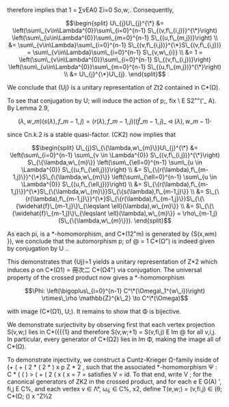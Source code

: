 therefore implies that 1 = ∑vEA0 Σi=0 So,w;. Consequently,

$$\begin{split} U\_{j}U\_{j}^{\*} &= \left(\sum\_{v\in\Lambda^{0}}\sum\_{i=0}^{n-1} S\_{(v,f\_{i,j})}^{\*}\right) \left(\sum\_{u\in\Lambda^{0}}\sum\_{m=0}^{n-1} S\_{(u,f\_{m,j})}\right) \\ &= \sum\_{v\in\Lambda}\sum\_{i=0}^{n-1} S\_{(v,f\_{i,j})}^{\*}S\_{(v,f\_{i,j})} = \sum\_{v\in\Lambda}\sum\_{i=0}^{n-1} S\_{v,w\_{i}} \\ &= 1 = \left(\sum\_{v\in\Lambda^{0}}\sum\_{i=0}^{n-1} S\_{(v,f\_{i,j})}\right) \left(\sum\_{u\in\Lambda^{0}}\sum\_{m=0}^{n-1} S\_{(u,f\_{m,j})}^{\*}\right) \\ &= U\_{j}^{\*}U\_{j}. \end{split}$$

We conclude that {Uj} is a unitary representation of Zt2 contained in C\*(Ω).

To see that conjugation by U; will induce the action of p;, fix \ E S2""('\_ A). By Lemma 2.9,

$$(\lambda, w\_m)(s(\lambda), f\_{m-1,j}) = (r(\lambda), f\_{m-1,j})((\hat{f}\_{m-1,j})\_\lhd(\lambda), w\_{m-1})\cdot $$

since Cn.k.2 is a stable quasi-factor. (CK2) now implies that

$$\begin{split} U\_{j}S\_{\{\lambda,w\_{m}\}}U\_{j}^{\*} &= \left(\sum\_{i=0}^{n-1} \sum\_{v \in \Lambda^{0}} S\_{(v,f\_{i,j})}^{\*}\right) S\_{\{\lambda,w\_{m}\}} \left(\sum\_{\ell=0}^{n-1} \sum\_{u \in \Lambda^{0}} S\_{(u,f\_{\ell,j})}\right) \\ &= S\_{\{r(\lambda),f\_{m-1,j}\}}^{\*}S\_{\{\lambda,w\_{m}\}} \left(\sum\_{\ell=0}^{n-1} \sum\_{u \in \Lambda^{0}} S\_{(u,f\_{\ell,j})}\right) \\ &= S\_{\{r(\lambda),f\_{m-1,j}\}}^{\*}S\_{\{\lambda,w\_{m}\}}S\_{\{s(\lambda),f\_{m-1,j}\}} \\ &= S\_{\{r(\lambda),f\_{m-1,j}\}}^{\*}S\_{\{r(\lambda),f\_{m-1,j}\}}S\_{\{\{\widehat{f}\_{m-1,j}\}\_{\leqslant \ell}(\lambda),w\_{m}\}} \\ &= S\_{\{\{\widehat{f}\_{m-1,j}\}\_{\leqslant \ell}(\lambda),w\_{m}\}} = \rho\_{m-1,j}(S\_{\{\lambda,w\_{m}\}}). \end{split}$$

As each pi, is a \*-homomorphism, and C\*(12"m) is generated by {S(x,wm) }), we conclude that the automorphism p; of @ = 1 C\*(Ω") is indeed given by conjugation by U ..

This demonstrates that {Uj}=1 yields a unitary representation of Z\*2 which induces ρ on C\*(Ω1) = 冊次二 C\*(Ω4") via conjugation. The universal property of the crossed product now gives a \*-homomorphism

$$\Phi: \left(\bigoplus\_{i=0}^{n-1} C^\*(\Omega\_1^{w\_i})\right) \rtimes\_\rho \mathbb{Z}^{k\_2} \to C^\*(\Omega)$$

with image (C\*(Ω1), U;). It remains to show that Φ is bijective.

We demonstrate surjectivity by observing first that each vertex projection S(v,w;) lies in C\*({{{1} and therefore S(v,w;+1) = S(v,fi,j) E Im @ for all v,i,j. In particular, every generator of C\*(Ω2) lies in Im Φ, making the image all of C\*(Ω).

To demonstrate injectivity, we construct a Cuntz-Krieger Ω-family inside of (+ ( + ( 2 \* ( 2 \* ) x p Z \* 2 , such that the associated \*-homomorphism Ψ : C \* ( ( ) > ( + ( 2 ( x ( x = 7 = satisfies V = id. To that end, write V ; for the canonical generators of ZK2 in the crossed product, and for each e E G(A) ', fi,j E C%, and each vertex v ∈ Λ°, ω¿ ∈ C%, x2, define T(e,w;) = (v,fi,j) ∈ (θ; C\*(Ω; () x "Ζ½2